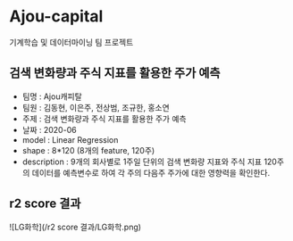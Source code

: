 # Ajou-capital
기계학습 및 데이터마이닝 팀 프로젝트


## 검색 변화량과 주식 지표를 활용한 주가 예측

* 팀명 : Ajou캐피탈
* 팀원 : 김동현, 이은주, 전상범, 조규한, 홍소연
* 주제 : 검색 변화량과 주식 지표를 활용한 주가 예측
* 날짜 : 2020-06
* model : Linear Regression
* shape : 8*120 (8개의 feature, 120주)
* description : 9개의 회사별로 1주일 단위의 검색 변화량 지표와 주식 지표 120주의 데이터를 예측변수로 하여 각 주의 다음주 주가에 대한 영향력을 확인한다.


## r2 score 결과
![LG화학](/r2 score 결과/LG화학.png)
